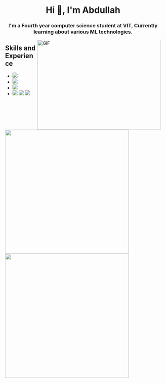<h1 align="center">Hi 👋, I'm Abdullah</h1>
<h3 align="center">I'm a Fourth year computer science student at VIT, Currently learning about various ML technologies.</h3>

<!--## Overview😎
<p align="left"> <img src="https://komarev.com/ghpvc/?username=abdullahmoonis5282&label=Profile%20views&color=0e75b6&style=flat" alt="abdullahmoonis" /> </p>-->

<!--<p align="left"> <a href="https://github.com/ryo-ma/github-profile-trophy"><img src="https://github-profile-trophy.vercel.app/?username=abdullah5282" alt="abdullah5282" /></a> </p>-->

<img align="right" alt="GIF" src="https://images-wixmp-ed30a86b8c4ca887773594c2.wixmp.com/f/03fdb466-60c7-4df2-8aeb-8f9f008d2afa/db8o23g-c69fffc4-ad01-4d0a-8add-832de1a26de7.gif?token=eyJ0eXAiOiJKV1QiLCJhbGciOiJIUzI1NiJ9.eyJzdWIiOiJ1cm46YXBwOjdlMGQxODg5ODIyNjQzNzNhNWYwZDQxNWVhMGQyNmUwIiwiaXNzIjoidXJuOmFwcDo3ZTBkMTg4OTgyMjY0MzczYTVmMGQ0MTVlYTBkMjZlMCIsIm9iaiI6W1t7InBhdGgiOiJcL2ZcLzAzZmRiNDY2LTYwYzctNGRmMi04YWViLThmOWYwMDhkMmFmYVwvZGI4bzIzZy1jNjlmZmZjNC1hZDAxLTRkMGEtOGFkZC04MzJkZTFhMjZkZTcuZ2lmIn1dXSwiYXVkIjpbInVybjpzZXJ2aWNlOmZpbGUuZG93bmxvYWQiXX0.u2KXFJm5O_QWDqHAScT-QTWe_pwrUaCubl4UMxl1Gw0" width="400" height="290"/>

## Skills and Experience 
<!--* <img src="https://img.shields.io/badge/React-20232A?style=for-the-badge&logo=react&logoColor=61DAFB" />-->
* <img src="https://img.shields.io/badge/Python-20232A?style=for-the-badge&logo=python&logoColor=366D9C" />
* <img src="https://img.shields.io/badge/Tensorflow-20232A?style=for-the-badge&logo=tensorflow&logoColor=E68A23" />
* <img src="https://img.shields.io/badge/Ml-20232A?style=for-the-badge&logo=ml&logoColor=61DAFB" />
* <img src="https://img.shields.io/badge/HTML5-E34F26?style=for-the-badge&logo=html5&logoColor=white" />   <img src="https://img.shields.io/badge/CSS3-1572B6?style=for-the-badge&logo=css3&logoColor=white" />   <img src="https://img.shields.io/badge/JavaScript-323330?style=for-the-badge&logo=javascript&logoColor=F7DF1E" />

 


<p>
  <a href="#"><img src="https://github-readme-stats.vercel.app/api?username=abdullah5282&count_private=true&show_icons=true&theme=dark" width="400"></a> 
  <a href="#"><img src="https://github-readme-streak-stats.herokuapp.com/?user=abdullah5282&count_private=true&show_icons=true&theme=dark" width="400"></a>
</p> 


<!-- <p>&nbsp;<img align="center" src="https://github-readme-stats.vercel.app/api?username=abdullah5282&show_icons=true&locale=en" alt="AbdullahMoonis" /></p>
<p><img align="center" src="https://github-readme-streak-stats.herokuapp.com/?user=abdullah5282&" alt="AbdullahMoonis" /></p>-->
